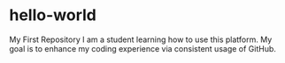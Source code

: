 # hello-world
My First Repository
I am a student learning how to use this platform. 
My goal is to enhance my coding experience via consistent usage of GitHub.
